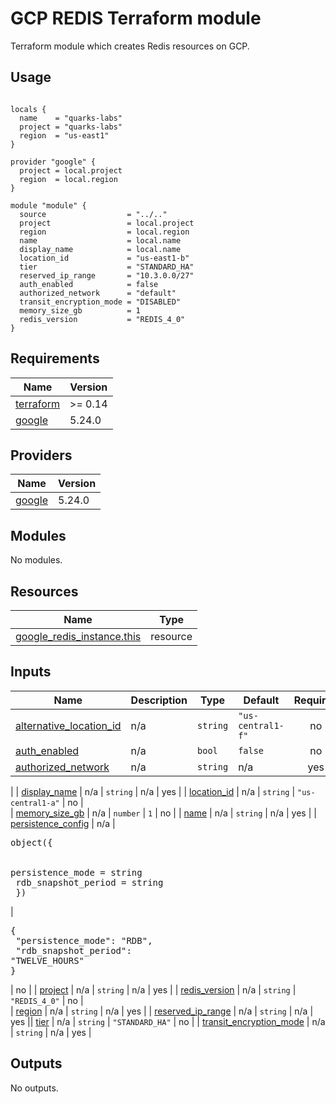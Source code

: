 # GCP REDIS Terraform module

Terraform module which creates Redis resources on GCP.


## Usage

```hcl

locals {
  name    = "quarks-labs"
  project = "quarks-labs"
  region  = "us-east1"
}

provider "google" {
  project = local.project
  region  = local.region
}

module "module" {
  source                  = "../.."
  project                 = local.project
  region                  = local.region
  name                    = local.name
  display_name            = local.name
  location_id             = "us-east1-b"
  tier                    = "STANDARD_HA"
  reserved_ip_range       = "10.3.0.0/27"
  auth_enabled            = false
  authorized_network      = "default"
  transit_encryption_mode = "DISABLED"
  memory_size_gb          = 1
  redis_version           = "REDIS_4_0"
}

```

## Requirements

| Name | Version |
|------|---------|
| <a name="requirement_terraform"></a> [terraform](#requirement\_terraform) | >= 0.14 |
| <a name="requirement_google"></a> [google](#requirement\_google) | 5.24.0 |

## Providers

| Name | Version |
|------|---------|
| <a name="provider_google"></a> [google](#provider\_google) | 5.24.0 |

## Modules

No modules.

## Resources

| Name | Type |
|------|------|
| [google_redis_instance.this](https://registry.terraform.io/providers/hashicorp/google/5.24.0/docs/resources/redis_instance) | resource |

## Inputs

| Name | Description | Type | Default | Required |
|------|-------------|------|---------|:--------:|
| <a name="input_alternative_location_id"></a> [alternative\_location\_id](#input\_alternative\_location\_id) | n/a | `string` | `"us-central1-f"` | no |
| <a name="input_auth_enabled"></a> [auth\_enabled](#input\_auth\_enabled) | n/a | `bool` | `false` | no |
| <a name="input_authorized_network"></a> [authorized\_network](#input\_authorized\_network) | n/a | `string` | n/a | yes 
|
| <a name="input_display_name"></a> [display\_name](#input\_display\_name) | n/a | `string` | n/a | yes |
| <a name="input_location_id"></a> [location\_id](#input\_location\_id) | n/a | `string` | `"us-central1-a"` | no |       
| <a name="input_memory_size_gb"></a> [memory\_size\_gb](#input\_memory\_size\_gb) | n/a | `number` | `1` | no |
| <a name="input_name"></a> [name](#input\_name) | n/a | `string` | n/a | yes |
| <a name="input_persistence_config"></a> [persistence\_config](#input\_persistence\_config) | n/a | <pre>object({<br>    
persistence_mode    = string<br>    rdb_snapshot_period = string<br>  })</pre> | <pre>{<br>  "persistence_mode": "RDB",<br>  "rdb_snapshot_period": "TWELVE_HOURS"<br>}</pre> | no |
| <a name="input_project"></a> [project](#input\_project) | n/a | `string` | n/a | yes |
| <a name="input_redis_version"></a> [redis\_version](#input\_redis\_version) | n/a | `string` | `"REDIS_4_0"` | no |     
| <a name="input_region"></a> [region](#input\_region) | n/a | `string` | n/a | yes |
| <a name="input_reserved_ip_range"></a> [reserved\_ip\_range](#input\_reserved\_ip\_range) | n/a | `string` | n/a | yes || <a name="input_tier"></a> [tier](#input\_tier) | n/a | `string` | `"STANDARD_HA"` | no |
| <a name="input_transit_encryption_mode"></a> [transit\_encryption\_mode](#input\_transit\_encryption\_mode) | n/a | `string` | n/a | yes |

## Outputs

No outputs.



